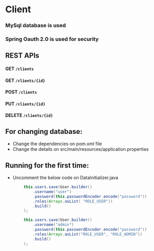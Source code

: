 # Client

### MySql database is used
### Spring Oauth 2.0 is used for security

## REST APIs

#### GET `/clients`
#### GET `/clients/{id}`
#### POST `/clients`
#### PUT `/clients/{id}`
#### DELETE `/clients/{id}`

## For changing database:
- Change the dependencies on pom.xml file
- Change the details on src/main/resources/application.properties

## Running for the first time:
- Uncomment the below code on DataInitializer.java
```java
        this.users.save(User.builder()
            .username("user")
            .password(this.passwordEncoder.encode("password"))
            .roles(Arrays.asList( "ROLE_USER"))
            .build()
        );

        this.users.save(User.builder()
            .username("admin")
            .password(this.passwordEncoder.encode("password"))
            .roles(Arrays.asList("ROLE_USER", "ROLE_ADMIN"))
            .build()
        );
```
